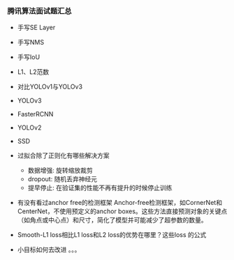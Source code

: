### 腾讯算法面试题汇总

- 手写SE Layer
- 手写NMS
- 手写IoU
- L1、L2范数
- 对比YOLOv1与YOLOv3
- YOLOv3
- FasterRCNN
- YOLOv2
- SSD
- 过拟合除了正则化有哪些解决方案
  - 数据增强: 旋转缩放裁剪
  - dropout: 随机丢弃神经元
  - 提早停止: 在验证集的性能不再有提升的时候停止训练
- 有没有看过anchor free的检测框架
Anchor-free检测框架，如CornerNet和CenterNet，不使用预定义的anchor boxes。这些方法直接预测对象的关键点（如角点或中心点）和尺寸，简化了模型并可能减少了超参数的数量。
- Smooth-L1 loss相比L1 loss和L2 loss的优势在哪里？这些loss 的公式

- 小目标如何去改进
。。。
